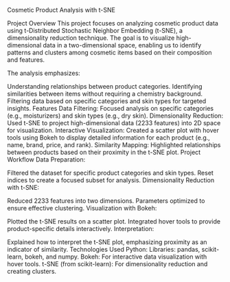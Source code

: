 Cosmetic Product Analysis with t-SNE

Project Overview
This project focuses on analyzing cosmetic product data using t-Distributed Stochastic Neighbor Embedding (t-SNE), a dimensionality reduction technique. The goal is to visualize high-dimensional data in a two-dimensional space, enabling us to identify patterns and clusters among cosmetic items based on their composition and features.

The analysis emphasizes:

Understanding relationships between product categories.
Identifying similarities between items without requiring a chemistry background.
Filtering data based on specific categories and skin types for targeted insights.
Features
Data Filtering:
Focused analysis on specific categories (e.g., moisturizers) and skin types (e.g., dry skin).
Dimensionality Reduction:
Used t-SNE to project high-dimensional data (2233 features) into 2D space for visualization.
Interactive Visualization:
Created a scatter plot with hover tools using Bokeh to display detailed information for each product (e.g., name, brand, price, and rank).
Similarity Mapping:
Highlighted relationships between products based on their proximity in the t-SNE plot.
Project Workflow
Data Preparation:

Filtered the dataset for specific product categories and skin types.
Reset indices to create a focused subset for analysis.
Dimensionality Reduction with t-SNE:

Reduced 2233 features into two dimensions.
Parameters optimized to ensure effective clustering.
Visualization with Bokeh:

Plotted the t-SNE results on a scatter plot.
Integrated hover tools to provide product-specific details interactively.
Interpretation:

Explained how to interpret the t-SNE plot, emphasizing proximity as an indicator of similarity.
Technologies Used
Python:
Libraries: pandas, scikit-learn, bokeh, and numpy.
Bokeh:
For interactive data visualization with hover tools.
t-SNE (from scikit-learn):
For dimensionality reduction and creating clusters.
